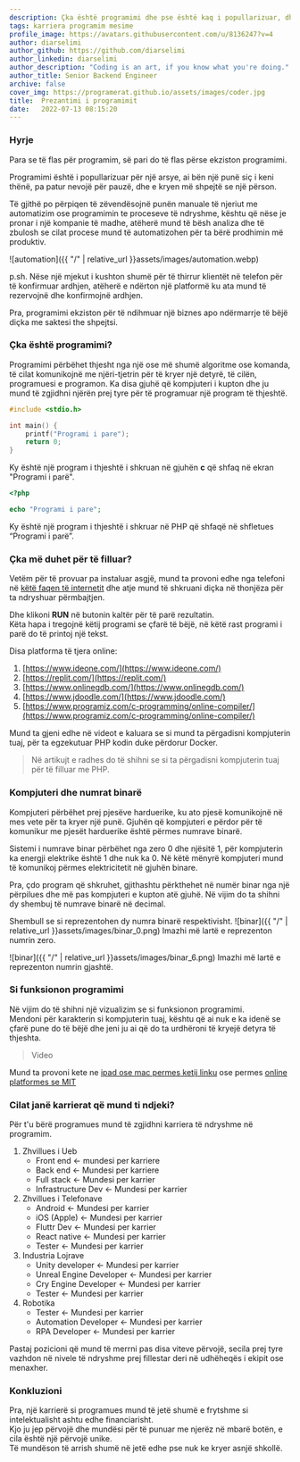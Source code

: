 ```yaml
---
description: Çka është programimi dhe pse është kaq i popullarizuar, dhe çfar rruge duhet të marrim për tu bërë një programer.
tags: karriera programim mesime
profile_image: https://avatars.githubusercontent.com/u/8136247?v=4
author: diarselimi
author_github: https://github.com/diarselimi
author_linkedin: diarselimi
author_description: "Coding is an art, if you know what you're doing."
author_title: Senior Backend Engineer
archive: false
cover_img: https://programerat.github.io/assets/images/coder.jpg
title:  Prezantimi i programimit
date:   2022-07-13 08:15:20
---
```


### Hyrje
Para se të flas për programim, së pari do të flas përse ekziston programimi.  
  
Programimi është i popullarizuar për një arsye, ai bën një punë siç i keni thënë, pa patur nevojë për pauzë, dhe e kryen më shpejtë se një përson.

Të gjithë po përpiqen të zëvendësojnë punën manuale të njeriut me automatizim ose programimin te proceseve të ndryshme, kështu që nëse je pronar i një kompanie të madhe, atëherë mund të bësh analiza dhe të zbulosh se cilat procese mund të automatizohen për ta bërë prodhimin më produktiv.       

![automation]({{ "/" | relative_url  }}assets/images/automation.webp)

p.sh. Nëse një mjekut i kushton shumë për të thirrur klientët në telefon për të konfirmuar ardhjen, atëherë e ndërton një platformë ku ata mund të rezervojnë dhe konfirmojnë ardhjen.

Pra, programimi ekziston për të ndihmuar një biznes apo ndërmarrje të bëjë diçka me saktesi the shpejtsi.

### Çka është programimi?

Programimi përbëhet thjesht nga një ose më shumë algoritme ose komanda, të cilat komunikojnë me njëri-tjetrin për të kryer një detyrë, të cilën, programuesi e programon.
Ka disa gjuhë që kompjuteri i kupton dhe ju mund të zgjidhni njërën prej tyre për të programuar një program të thjeshtë.    

```c
#include <stdio.h>

int main() {
    printf("Programi i pare");
    return 0;
}
```
Ky është një program i thjeshtë i shkruan në gjuhën **c** që shfaq në ekran "Programi i parë".   

```php
<?php

echo "Programi i pare";

```
Ky është një program i thjeshtë i shkruar në PHP që shfaqë në shfletues “Programi i parë”.

### Çka më duhet për të filluar?
Vetëm për të provuar pa instaluar asgjë, mund ta provoni edhe nga telefoni në [këtë faqen të internetit](https://www.programiz.com/c-programming/online-compiler/) dhe atje mund të shkruani diçka në thonjëza për ta ndryshuar përmbajtjen. 
   
Dhe klikoni **RUN** në butonin kaltër për të parë rezultatin.   
Këta hapa i tregojnë këtij programi se çfarë të bëjë, në këtë rast programi i parë do të printoj një tekst.  

Disa platforma të tjera online:
1.	[https://www.ideone.com/](https://www.ideone.com/)
2.	[https://replit.com/](https://replit.com/)
3.	[https://www.onlinegdb.com/](https://www.onlinegdb.com/)
4.	[https://www.jdoodle.com/](https://www.jdoodle.com/)
5.	[https://www.programiz.com/c-programming/online-compiler/](https://www.programiz.com/c-programming/online-compiler/)

Mund ta gjeni edhe në videot e kaluara se si mund ta përgadisni kompjuterin tuaj, për ta egzekutuar PHP kodin duke përdorur Docker.   

> Në artikujt e radhes do të shihni se si ta përgadisni kompjuterin tuaj për të filluar me PHP.


### Kompjuteri dhe numrat binarë

Kompjuteri përbëhet prej pjesëve harduerike, ku ato pjesë komunikojnë në mes vete për ta kryer një punë.
Gjuhën që kompjuteri e përdor për të komunikur me pjesët harduerike është përmes numrave binarë.

Sistemi i numrave binar përbëhet nga zero 0 dhe njësitë 1, për kompjuterin ka energji elektrike është 1 dhe nuk ka 0.
Në këtë mënyrë kompjuteri mund të komunikoj përmes elektricitetit në gjuhën binare.

Pra, çdo program që shkruhet, gjithashtu përkthehet në numër binar nga një përpilues dhe më pas kompjuteri e kupton atë gjuhë.
Në vijim do ta shihni dy shembuj të numrave binarë në decimal.

Shembull se si reprezentohen dy numra binarë respektivisht.
![binar]({{ "/" | relative_url  }}assets/images/binar_0.png)
Imazhi më lartë e reprezenton numrin zero.

![binar]({{ "/" | relative_url  }}assets/images/binar_6.png)
Imazhi më lartë e reprezenton numrin gjashtë.

### Si funksionon programimi
Në vijim do të shihni një vizualizim se si funksionon programimi.   
Mendoni për karakterin si kompjuterin tuaj, kështu që ai nuk e ka idenë se çfarë pune do të bëjë dhe jeni ju ai që do ta urdhëroni të kryejë detyra të thjeshta.

> Video

Mund ta provoni kete ne [ipad ose mac permes ketij linku](https://apps.apple.com/de/app/id1496833156) ose permes [online platformes se MIT](https://scratch.mit.edu/projects/editor/?tutorial=getStarted)


### Cilat janë karrierat që mund ti ndjeki?
Për t'u bërë programues mund të zgjidhni karriera të ndryshme në programim.

1. Zhvillues i Ueb
	- Front end <- mundesi per karriere
	- Back end <- Mundesi per karriere
	- Full stack <- Mundesi per karrier
	- Infrastructure Dev <- Mundesi per karrier
2. Zhvillues i Telefonave
	- Android <- Mundesi per karrier
	- iOS (Apple) <- Mundesi per karrier
    - Fluttr Dev <- Mundesi per karrier
    - React native <- Mundesi per karrier
    - Tester <- Mundesi per karrier
3. Industria Lojrave 
    - Unity developer <- Mundesi per karrier
    - Unreal Engine Developer <- Mundesi per karrier
    - Cry Engine Developer <- Mundesi per karrier
    - Tester <- Mundesi per karrier
4. Robotika
    - Tester <- Mundesi per karrier
    - Automation Developer <- Mundesi per karrier
    - RPA Developer <- Mundesi per karrier

Pastaj pozicioni që mund të merrni pas disa viteve përvojë, secila prej tyre vazhdon në nivele të ndryshme prej fillestar deri në udhëheqës i ekipit ose menaxher.   

### Konkluzioni
Pra, një karrierë si programues mund të jetë shumë e frytshme si intelektualisht ashtu edhe financiarisht.   
Kjo ju jep përvojë dhe mundësi për të punuar me njerëz në mbarë botën, e cila është një përvojë unike.   
Të mundëson të arrish shumë në jetë edhe pse nuk ke kryer asnjë shkollë.   
